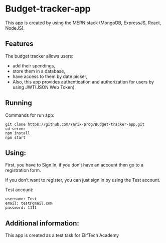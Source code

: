 # Budget-tracker-app
This app is created by using the MERN stack (MongoDB, ExpressJS, React, NodeJS).
## Features
The budget tracker allows users:
- add their spendings,
- store them in a database,
- have access to them by date picker,
- Also, this app provides authentication and authorization for users by using JWT(JSON Web Token)
## Running
Commands for run app:
```
git clone https://github.com/Yarik-prog/Budget-tracker-app.git
cd server
npm install
npm start
```
## Using:
First, you have to Sign In, if you don’t have an account then go to a registration form.

If you don’t want to register, you can just sign in by using the Test account.

Test account:
```
username: Test
email: test@gmail.com
password: 1111
```
## Additional information:
This app is created as a test task for ElifTech Academy
